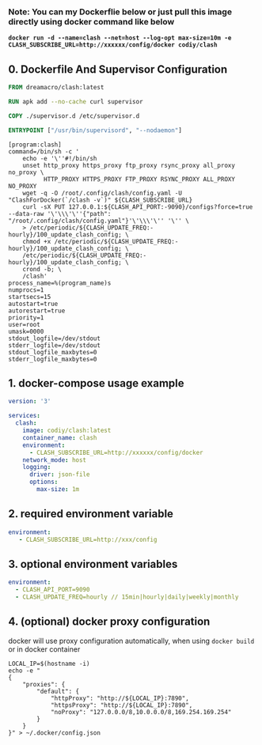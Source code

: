 ### Note: You can my Dockerflie below or just pull this image directly using docker command like below   
**`docker run -d --name=clash --net=host --log-opt max-size=10m -e CLASH_SUBSCRIBE_URL=http://xxxxxx/config/docker codiy/clash`**


## 0. Dockerfile  And Supervisor Configuration

```Dockerfile
FROM dreamacro/clash:latest

RUN apk add --no-cache curl supervisor

COPY ./supervisor.d /etc/supervisor.d

ENTRYPOINT ["/usr/bin/supervisord", "--nodaemon"]
```

```
[program:clash]
command=/bin/sh -c '
    echo -e '\''#!/bin/sh
    unset http_proxy https_proxy ftp_proxy rsync_proxy all_proxy no_proxy \
          HTTP_PROXY HTTPS_PROXY FTP_PROXY RSYNC_PROXY ALL_PROXY NO_PROXY
    wget -q -O /root/.config/clash/config.yaml -U "ClashForDocker(`/clash -v`)" ${CLASH_SUBSCRIBE_URL}
    curl -sX PUT 127.0.0.1:${CLASH_API_PORT:-9090}/configs?force=true --data-raw '\'\\\'\''{"path": "/root/.config/clash/config.yaml"}'\'\\\'\'' '\'' \
    > /etc/periodic/${CLASH_UPDATE_FREQ:-hourly}/100_update_clash_config; \
    chmod +x /etc/periodic/${CLASH_UPDATE_FREQ:-hourly}/100_update_clash_config; \
    /etc/periodic/${CLASH_UPDATE_FREQ:-hourly}/100_update_clash_config; \
    crond -b; \
    /clash'
process_name=%(program_name)s
numprocs=1
startsecs=15
autostart=true
autorestart=true
priority=1
user=root
umask=0000
stdout_logfile=/dev/stdout
stderr_logfile=/dev/stdout
stdout_logfile_maxbytes=0
stderr_logfile_maxbytes=0
```

## 1. docker-compose usage example
```yaml
version: '3'

services:
  clash:
    image: codiy/clash:latest
    container_name: clash
    environment:
      - CLASH_SUBSCRIBE_URL=http://xxxxxx/config/docker
    network_mode: host
    logging:
      driver: json-file
      options:
        max-size: 1m
```

##  2. required environment variable

```yaml
environment:
   - CLASH_SUBSCRIBE_URL=http://xxx/config
```

## 3. optional environment variables

```yaml
environment:
  - CLASH_API_PORT=9090
  - CLASH_UPDATE_FREQ=hourly // 15min|hourly|daily|weekly|monthly
```

## 4. (optional) docker proxy configuration
docker will use proxy configuration automatically, when  using `docker build` or in docker container

```shell
LOCAL_IP=$(hostname -i)
echo -e "
{
    "proxies": {
        "default": {
            "httpProxy": "http://${LOCAL_IP}:7890",
            "httpsProxy": "http://${LOCAL_IP}:7890",
            "noProxy": "127.0.0.0/8,10.0.0.0/8,169.254.169.254"
        }
    }
}" > ~/.docker/config.json
```
